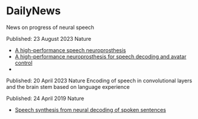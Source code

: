 # DailyNews
News on progress of neural speech

Published: 23 August 2023 Nature
 - [A high-performance speech neuroprosthesis](https://www.nature.com/articles/s41586-023-06377-x)
 - [A high-performance neuroprosthesis for speech decoding and avatar control](https://www.nature.com/articles/s41586-023-06443-4#Sec6)
 - 
Published: 20 April 2023 Nature
Encoding of speech in convolutional layers and the brain stem based on language experience


Published: 24 April 2019 Nature
 - [Speech synthesis from neural decoding of spoken sentences](https://www.nature.com/articles/s41586-019-1119-1#code-availability)
